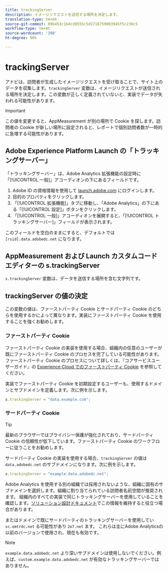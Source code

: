 ```yaml
---
title: trackingServer
description: イメージリクエストを送信する場所を決定します。
translation-type: tm+mt
source-git-commit: 09b453c1b4cd8555c5d1718759003945f5c230c5
workflow-type: tm+mt
source-wordcount: '398'
ht-degree: 90%

---
```



# trackingServer

アドビは、訪問者が生成したイメージリクエストを受け取ることで、サイト上のデータを収集します。`trackingServer` 変数は、イメージリクエストが送信される場所を決定します。この変数が正しく定義されていないと、実装でデータが失われる可能性があります。

>[!IMPORTANT]
>
> この値を変更すると、AppMeasurement が別の場所で Cookie を探します。訪問者の Cookie が新しい場所に設定されると、レポートで個別訪問者数が一時的に急増する可能性があります。

## Adobe Experience Platform Launch の「トラッキングサーバー」

「トラッキングサーバー」は、Adobe Analytics 拡張機能の設定時に「[!UICONTROL 一般]」アコーディオンの下にあるフィールドです。

1. Adobe ID の資格情報を使用して [launch.adobe.com](https://launch.adobe.com) にログインします。
2. 目的のプロパティをクリックします。
3. 「[!UICONTROL 拡張機能]」タブに移動し、「Adobe Analytics」の下にある「[!UICONTROL 設定]」ボタンをクリックします。
4. 「[!UICONTROL 一般]」アコーディオンを展開すると、「[!UICONTROL トラッキングサーバー]」フィールドが表示されます。

このフィールドを空白のままにすると、デフォルトでは `[rsid].data.adobedc.net` になります。

## AppMeasurement および Launch カスタムコードエディターの s.trackingServer

`s.trackingServer` 変数は、データを送信する場所を含む文字列です。

## trackingServer の値の決定

この変数の値は、ファーストパーティ Cookie とサードパーティ Cookie のどちらを使用するかによって異なります。実装にファーストパーティ Cookie を使用することを強くお勧めします。

### ファーストパーティ Cookie

ファーストパーティ Cookie の実装を使用する場合、組織内の任意のユーザーが既にファーストパーティ Cookie のプロセスを完了している可能性があります。ファーストパーティ Cookie のプロセスについて詳しくは、『コアサービスユーザーガイド』の [Experience Cloud でのファーストパーティ Cookie](https://docs.adobe.com/content/help/ja-JP/core-services/interface/ec-cookies/cookies-first-party.html) を参照してください。

実装でファーストパーティ Cookie を初期設定するユーザーも、使用するドメインとサブドメインを定義します。次に例を示します。

```js
s.trackingServer = "data.example.com";
```

### サードパーティ Cookie

>[!TIP]
>
>最新のブラウザーではプライバシー保護が強化されており、サードパーティ Cookie の信頼性が低下しています。ファーストパーティ Cookie のワークフローに従うことをお勧めします。

サードパーティ Cookie の実装を使用する場合、`trackingServer` の値は `data.adobedc.net` のサブドメインになります。次に例を示します。

```js
s.trackingServer = "example.data.adobedc.net";
```

Adobe Analytics を使用する別の組織では採用されないような、組織に固有のサブドメインを選択します。組織に割り当てられている訪問者名前空間が推奨されます。  組織内のすべての実装で同じトラッキングサーバーを使用していることを確認します。[ソリューション設計ドキュメント](../../prepare/solution-design.md)でこの情報を維持すると役立つ場合があります。

またはドメインで既にサードパーティのトラッキングサーバーを使用してい `sc.omtrdc.net` る可能性があり `2o7.net` ます。  これらは主にAdobe Analyticsの以前のバージョンで使用され、現在も有効です。

>[!NOTE]
>
> `example.data.adobedc.net` より深いサブドメインは使用しないでください。例えば、`custom.example.data.adobedc.net` が有効なトラッキングサーバーではありません。
